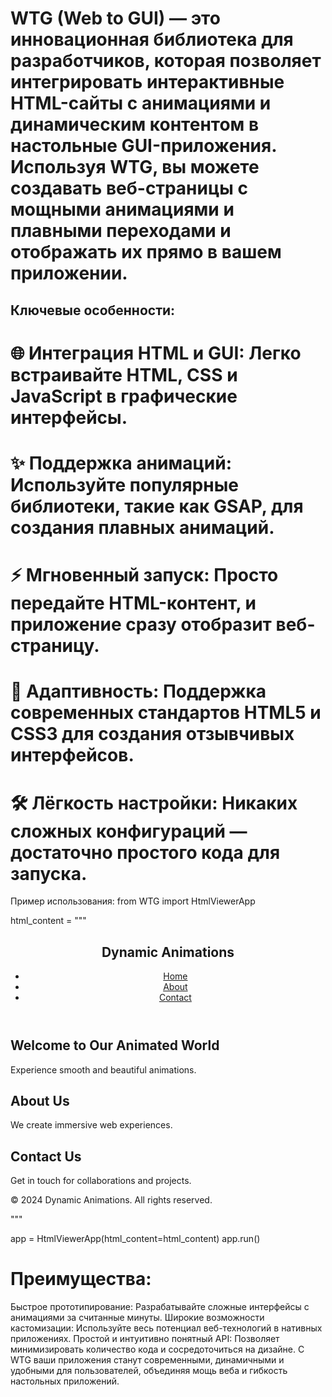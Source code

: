 # WTG (Web to GUI) — это инновационная библиотека для разработчиков, которая позволяет интегрировать интерактивные HTML-сайты с анимациями и динамическим контентом в настольные GUI-приложения. Используя WTG, вы можете создавать веб-страницы с мощными анимациями и плавными переходами и отображать их прямо в вашем приложении.

## Ключевые особенности:
# 🌐 Интеграция HTML и GUI: Легко встраивайте HTML, CSS и JavaScript в графические интерфейсы.
# ✨ Поддержка анимаций: Используйте популярные библиотеки, такие как GSAP, для создания плавных анимаций.
# ⚡ Мгновенный запуск: Просто передайте HTML-контент, и приложение сразу отобразит веб-страницу.
# 📱 Адаптивность: Поддержка современных стандартов HTML5 и CSS3 для создания отзывчивых интерфейсов.
# 🛠️ Лёгкость настройки: Никаких сложных конфигураций — достаточно простого кода для запуска.
Пример использования:
from WTG import HtmlViewerApp

html_content = """
<!DOCTYPE html>
<html lang="en">
<head>
  <meta charset="UTF-8">
  <meta name="viewport" content="width=device-width, initial-scale=1.0">
  <title>Animated Website</title>
  <script src="https://cdnjs.cloudflare.com/ajax/libs/gsap/3.12.2/gsap.min.js" defer></script>
  <script src="https://cdnjs.cloudflare.com/ajax/libs/gsap/3.12.2/ScrollTrigger.min.js" defer></script>
  <script>
  document.addEventListener("DOMContentLoaded", () => {
    gsap.from("nav h1", {
      duration: 1,
      y: -50,
      opacity: 0,
      ease: "bounce.out",
    });
    gsap.from("nav a", {
      duration: 1,
      opacity: 0,
      stagger: 0.3,
      delay: 0.5,
    });
    gsap.utils.toArray(".section").forEach((section) => {
      gsap.fromTo(
        section,
        { opacity: 0, y: 50 },
        {
          opacity: 1,
          y: 0,
          scrollTrigger: {
            trigger: section,
            start: "top 80%",
            toggleActions: "play none none reverse",
          },
          duration: 1.2,
          ease: "power4.out",
        }
      );
    });
  });
  </script>
</head>
<body>
  <header>
    <nav>
      <h1>Dynamic Animations</h1>
      <ul>
        <li><a href="#home">Home</a></li>
        <li><a href="#about">About</a></li>
        <li><a href="#contact">Contact</a></li>
      </ul>
    </nav>
  </header>
  <section id="home" class="section">
    <h2>Welcome to Our Animated World</h2>
    <p>Experience smooth and beautiful animations.</p>
  </section>
  <section id="about" class="section">
    <h2>About Us</h2>
    <p>We create immersive web experiences.</p>
  </section>
  <section id="contact" class="section">
    <h2>Contact Us</h2>
    <p>Get in touch for collaborations and projects.</p>
  </section>
  <footer>
    <p>© 2024 Dynamic Animations. All rights reserved.</p>
  </footer>
</body>
</html>
"""

app = HtmlViewerApp(html_content=html_content)
app.run()


# Преимущества:
Быстрое прототипирование: Разрабатывайте сложные интерфейсы с анимациями за считанные минуты.
Широкие возможности кастомизации: Используйте весь потенциал веб-технологий в нативных приложениях.
Простой и интуитивно понятный API: Позволяет минимизировать количество кода и сосредоточиться на дизайне.
С WTG ваши приложения станут современными, динамичными и удобными для пользователей, объединяя мощь веба и гибкость настольных приложений.